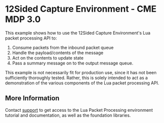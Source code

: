 # 12Sided Capture Environment - CME MDP 3.0

This example shows how to use the 12Sided Capture Environment's Lua packet processing API to:

 1. Consume packets from the inbound packet queue
 2. Handle the payload/contents of the message
 3. Act on the contents to update state
 4. Pass a summary message on to the output message queue.

This example is not necessarily fit for production use, since it has not been sufficiently
thoroughly tested. Rather, this is solely intended to act as a demonstration of the various
components of the Lua packet processing API.

## More Information

Contact [support](mailto:support@12sidedtech.com) to get access to the Lua Packet Processing
environment tutorial and documentation, as well as the foundation libraries.


